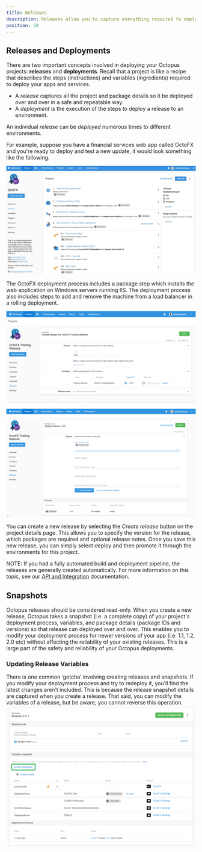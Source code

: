 ```yaml
---
title: Releases
description: Releases allow you to capture everything required to deploy a project in a repeatable and reliable manner.
position: 50
---
```


## Releases and Deployments

There are two important concepts involved in deploying your Octopus projects:  **releases** and **deployments**.  Recall that a project is like a recipe that describes the steps (instructions) and variables (ingredients) required to deploy your apps and services.  

- A _release_ captures all the project and package details so it be deployed over and over in a safe and repeatable way.  
- A _deployment_ is the execution of the steps to deploy a release to an environment.  

An individual _release_ can be _deployed_ numerous times to different environments.  

For example, suppose you have a financial services web app called OctoFX and you're ready to deploy and test a new update, it would look something like the following.  

![OctoFX deployment process](octofx-deployment-process.png "width=500")

The OctoFX deployment process includes a package step which installs the web application on Windows servers running IIS.  The deployment process also includes steps to add and remove the machine from a load balancer in a rolling deployment.

![Creating a release](octofx-create-release.png "width=500")

![Deploying a release to an environment](octofx-deploy-release.png "width=500")

You can create a new release by selecting the _Create release_ button on the project details page.  This allows you to specify the version for the release, which packages are required and optional release notes.  Once you save this new release, you can simply select deploy and then promote it through the environments for this project.

NOTE: If you had a fully automated build and deployment pipeline, the releases are generally created automatically.  For more information on this topic, see our [API and Integration](/docs/api-and-integration/index.md) documentation.

## Snapshots

Octopus releases should be considered read-only.  When you create a new release, Octopus takes a snapshot (i.e. a complete copy) of your project's deployment process, variables, and package details (package IDs and versions) so that release can deployed over and over.  This enables you to modify your deployment process for newer versions of your app (i.e. 1.1, 1.2, 2.0 etc) without affecting the reliability of your existing releases.  This is a large part of the safety and reliability of your Octopus deployments.

### Updating Release Variables
There is one common ‘gotcha’ involving creating releases and snapshots.  If you modify your deployment process and try to redeploy it, you’ll find the latest changes aren’t included.  This is because the release snapshot details are captured when you create a release.
That said, you can modify the variables of a release, but be aware, you cannot reverse this operation.  
![Edit release  variables](update-variables.png "width=500")
